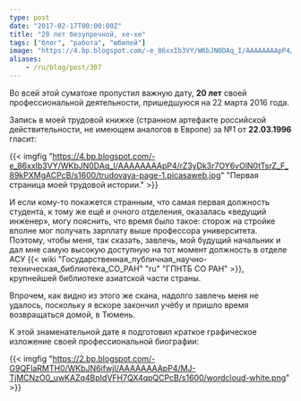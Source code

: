 ```yaml
---
type: post
date: "2017-02-17T00:00:00Z"
title: "20 лет безупречной, хе-хе"
tags: ["блог", "работа", "юбилей"]
image: "https://4.bp.blogspot.com/-e_86xxIb3VY/WKbJN0DAq_I/AAAAAAAApP4/rZ3yDk3r7OY6vOlN0tTsrZ_F_89kPXMgACPcB/s1600/trudovaya-page-1.picasaweb.jpg"
aliases:
    - /ru/blog/post/307
---
```


Во всей этой суматохе пропустил важную дату, **20 лет** своей профессиональной деятельности, пришедшуюся на 22 марта 2016 года.

Запись в моей трудовой книжке (странном артефакте российской действительности, не имеющем аналогов в Европе) за №1 от **22.03.1996** гласит:

<!--more-->

{{< imgfig "https://4.bp.blogspot.com/-e_86xxIb3VY/WKbJN0DAq_I/AAAAAAAApP4/rZ3yDk3r7OY6vOlN0tTsrZ_F_89kPXMgACPcB/s1600/trudovaya-page-1.picasaweb.jpg" "Первая страница моей трудовой истории." >}}

И если кому-то покажется странным, что самая первая должность студента, к тому же ещё и очного отделения, оказалась «ведущий инженер», могу пояснить, что время было такое: сторож на стройке вполне мог получать зарплату выше профессора университета. Поэтому, чтобы меня, так сказать, завлечь, мой будущий начальник и дал мне самую высокую доступную на тот момент должность в отделе АСУ {{< wiki "Государственная_публичная_научно-техническая_библиотека_СО_РАН" "ru" "ГПНТБ СО РАН" >}}, крупнейшей библиотеке азиатской части страны.

Впрочем, как видно из этого же скана, надолго завлечь меня не удалось, поскольку я вскоре закончил учёбу и пришло время возвращаться домой, в Тюмень.

К этой знаменательной дате я подготовил краткое графическое изложение своей профессиональной биографии:

{{< imgfig "https://2.bp.blogspot.com/-G9QFlaRMTH0/WKbJN6ifwjI/AAAAAAAApP4/MJ-TjMCNzO0_uwKAZq4BpIdVFH7QX4qpQCPcB/s1600/wordcloud-white.png" >}}
